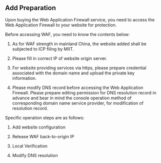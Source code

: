 ## Add Preparation

Upon buying the Web Application Firewall service, you need to access the Web Application Firewall to your website for protection.

Before accessing WAF, you need to know the contents below:

1. As for WAF strength in mainland China, the website added shall be subjected to ICP filing by MIIT.

2. Please fill in correct IP of website origin server.

3. For website providing services via https, please prepare credential associated with the domain name and upload the private key information.

4. Please modify DNS record before accessing the Web Application Firewall. Please prepare editing permission for DNS resolution record in advance and bear in mind the console operation method of corresponding domain name service provider, for modification of resolution record.

Specific operation steps are as follows:

1. Add website configuration

2. Release WAF back-to-origin IP

3. Local Verification

4. Modify DNS resolution

 